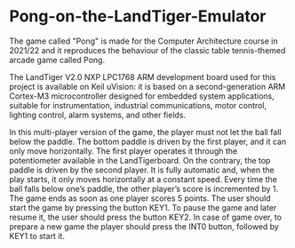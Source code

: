 # Pong-on-the-LandTiger-Emulator
The game called "Pong" is made for the Computer Architecture course in 2021/22 and it reproduces the behaviour of the classic table tennis-themed arcade game called Pong.

The LandTiger V2.0 NXP LPC1768 ARM development board used for this project is available on Keil uVision: it is based on a second-generation ARM Cortex-M3 microcontroller designed for embedded system applications, suitable for instrumentation, industrial communications, motor control, lighting control, alarm systems, and other fields.

In this multi-player version of the game, the player must not let the ball fall below the paddle. The bottom paddle is driven by the first player, and it can only 
move horizontally. The first player operates it through the potentiometer available in the LandTigerboard. On the contrary, the top paddle is driven by the second player. It is fully automatic and, when the play starts, it only moves horizontally at a constant speed. 
Every time the ball falls below one’s paddle, the other player’s score is incremented by 1. The game ends as soon as one player scores 5 points. 
The user should start the game by pressing the button KEY1. To pause the game and later resume it, the user should press the button KEY2. In case of game over, to prepare a new game the player should press the INT0 button, followed by KEY1 to start it.

